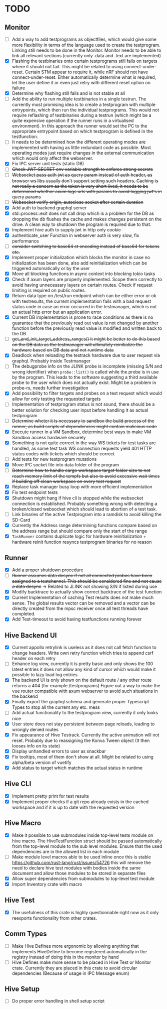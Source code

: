 # TODO

## Monitor
- [ ] Add a way to add testprograms as objectfiles, which would give some more flexibility in terms of the language used to create the testprogram. Linking still needs to be done in the Monitor. Monitor needs to be able to link all relevant sections (currently only .data and .text are implemented)
- [X] Flashing the testbinaries onto certain testprograms still fails on targets where it should not fail. This might be related to using connect-under-reset. Certain STM appear to require it, while nRF should not have connect-under-reset. Either automatically determine what is required, let the user define it or even just retry with different reset option on failure
- [X] Determine why flashing still fails and is not stable at all
- [ ] Add the ability to run multiple testbinaries in a single testrun. The currently most promising idea is to create a testprogram with multiple entrypoints, which then run the individual testprograms. This would not require reflashing of testbinaries during a testrun (which might be a quite expensive operation if the runner runs in a virtualised environment). In this approach the runner would set the PC to the appropriate entrypoint based on which testprogram is defined in the testfunction.
- [ ] It needs to be determined how the different operating modes are implemented with having as little redundant code as possible. Most operating modes just require changes in the external communication which would only affect the webserver.
- [X] Fix IPC server unit tests (static DB)
- [ ] ~~Check JWT-SECRET env variable strength to enforce strong secrets~~
- [ ] ~~Websocket pass auth jwt as query param instead of auth header, as browser ws libs usually don't support setting such headers. Caching is not really a concern as the token is very short lived, it needs to be determined whether axum logs urls with params to avoid logging jwt's in query params~~
- [ ] ~~Websocket verify origin, autoclose socket after certain duration~~
- [X] Add auth to backend graphql server
- [X] std::process::exit does not call drop which is a problem for the DB as dropping the db flushes the cache and makes changes persistent on the drive. A clean way to shutdown the program is required due to that.
- [X] Implement hive auth to supply jwt in http only cookie
- [X] authenticate_user Function in webserver auth is very slow, fix performance
- [ ] ~~consider switching to base64 ct encoding instead of base64 for tokens etc.~~
- [X] Implement proper initialization which blocks the monitor in case no initialization has been done, also add reinitialization which can be triggered automatically or by the user
- [X] Move all blocking functions in async context into blocking tokio tasks
- [X] Check if axum layers are properly implemented. Scope them correctly to avoid having unnecessary layers on certain routes. Check if request limiting is required on public routes.
- [X] Return data type on /test/run endpoint which can be either error or ok with testresults, the current implementation fails with a bad request status code in case an error occurred in the testmanager, which is not an actual http error but an application error.
- [X] Current DB implementation is prone to race conditions as there is no guarantee that the previously read out value is not changed by another function before the previously read value is modified and written back to the DB
- [ ] ~~get_and_init_target_address_ranges() it might be better to do this based on the DB data as the testmanager will ultimately reinitialize the hardware based on DB data and not runtime data~~
- [X] Deadlock when reloading the testrack hardware due to user request via graphql. Probably inside Testmanager
- [ ] The debugprobe info on the JLINK probe is incomplete (missing S/N and wrong identifier) when `probe::list()` is called while the probe is in use by the program. This leads to the software suggesting a third available probe to the user which does not actually exist. Might be a problem in probe-rs, needs further investigation
- [X] Add possibility to filter targets and probes on a test request which would allow for only testing the requested targets
- [ ] Implementation of testprogram status is not sound, there should be a better solution for checking user input before handling it as actual testprogram
- [ ] ~~Determine wheter it is necessary to sandbox the build process of the runner, as build scripts of dependencies might contain malicious code~~
- [X] Execute runner in a ~~VM~~ Sandbox, determine best ways to make ~~VM~~ Sandbox access hardware securely
- [X] Something is not quite correct in the way WS tickets for test tasks are handled, as some test task WS connection requests yield 401 HTTP status codes with tickets which should be correct
- [ ] Add tests for new testprogram mutations
- [X] Move IPC socket file into data folder of the program
- [ ] ~~Determine how to handle cargo workspace target folder size to not reach memory limit of the tempfs but also to avoid excessive wait times if building off clean workspace on every test request~~
- [X] Replace task manager busy loop with more efficient implementation
- [X] Fix test endpoint tests
- [X] Shutdown might hang if hive cli is stopped while the websocket connection is established. Probably something wrong with detecting a broken/closed websocket which should lead to abortion of a test task.
- [ ] Link binaries of the active Testprogram into a ramdisk to avoid killing the SD-Card
- [X] Currently the Address range determining functions compare based on the address range but should compare only the start of the range
- [X] `TaskRunner` contains duplicate logic for hardware reinitialization + hardware reinit function resyncs testprogram binaries for no reason

## Runner
- [X] Add a proper shutdown procedure 
- [ ] ~~Runner assumes data desync if not all connected probes have been assigned to a testchannel. This should be considered fine and not cause a data desync~~ -> Related to JLINK not showing S/N if listed during use
- [X] Modify backtrace to actually show correct backtrace of the test function
- [X] Current Implementation of caching Test results does not make much sense. The global results vector can be removed and a vector can be directly created from the mpsc receiver once all test threads have completed. 
- [X] Add Test-timeout to avoid having testfunctions running forever

## Hive Backend UI
- [X] Current appollo retrylink is useless as it does not call fetch function to change headers. Write own retry function which tries to append csrf header on each retry
- [ ] Enhance log view, currently it is pretty basic and only shows the 100 latest entries it does not allow any kind of cursor which would make it possible to lazy load log entries
- [X] The backend UI is only shown on the default route / any other route returns a 404 (for example /testprograms) Figure out a way to make the vue router compatible with axum webserver to avoid such situations in the backend
- [X] Finally export the graphql schema and generate proper Typescript Types to stop all the current any etc. mess
- [ ] Add actual functionality to the testprogram view, currently it only looks nice
- [X] User store does not stay persistent between page reloads, leading to wrongly denied routes
- [X] Fix appearance of Hive Testrack. Currently the active animation will not reset. Probably due to reassigning the Konva Tween object (It then looses info on its state)
- [X] Display unhandled errors to user as snackbar
- [X] Fix tooltips, most of them don't show at all. Might be related to using alpha/beta version of vuetify
- [X] Add status to target which matches the actual status in runtime

## Hive CLI 
- [X] Implement pretty print for test results
- [X] Implement proper checks if a git repo already exists in the cached workspace and if it is up to date with the requested version

## Hive Macro
- [X] Make it possible to use submodules inside top-level tests module on hive macro. The HiveTestFunction struct should be passed automatically from the top-level module to the sub level modules. Ensure that the used dependencies are in the allowed list in each module
- [ ] Make module level macros able to be used inline once this is stable https://github.com/rust-lang/rust/issues/54726 this will remove the need to declare hive test modules with bodies inside the same document and allow those modules to be stored in separate files
- [X] Allow super dependencies from submodules to top-level test module
- [X] Import Inventory crate with macro

## Hive Test
- [X] The usefulness of this crate is highly questionnable right now as it only reexports functionality from other crates. 

## Comm Types
- [ ] Make Hive Defines more ergonomic by allowing anything that implements HiveDefine to become registered automatically in the registry instead of doing this in the monitor by hand
- [ ] Hive Defines make more sense to be placed in Hive Test or Monitor crate. Currently they are placed in this crate to avoid circular dependencies (Because of usage in IPC Message enum)

## Hive Setup
- [ ] Do proper error handling in shell setup script